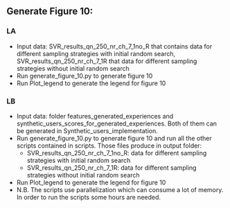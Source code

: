 ## Generate Figure 10:

### LA
* Input data: SVR_results_qn_250_nr_ch_7_1no_R that contains data for different sampling strategies with initial random search, SVR_results_qn_250_nr_ch_7_1R that data for different sampling strategies without initial random search
* Run generate_figure_10.py to generate figure 10
* Run Plot_legend to generate the legend for figure 10

### LB
* Input data: folder features_generated_experiences and synthetic_users_scores_for_generated_experiences. Both of them can be generated in Synthetic_users_implementation.
* Run generate_figure_10.py to generate figure 10 and run all the other scripts contained in scripts. Those files produce in output folder:
  * SVR_results_qn_250_nr_ch_7_1no_R: data for different sampling strategies with initial random search
  * SVR_results_qn_250_nr_ch_7_1R: data for different sampling strategies without initial random search
* Run Plot_legend to generate the legend for figure 10
* N.B. The scripts use parallelization which can consume a lot of memory. In order to run the scripts some hours are needed. 